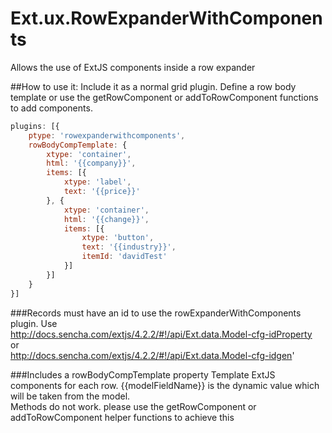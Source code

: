 # Ext.ux.RowExpanderWithComponents
Allows the use of ExtJS components inside a row expander

##How to use it: 
Include it as a normal grid plugin. Define a row body template or use the getRowComponent or addToRowComponent functions to add components.
```javascript
plugins: [{
    ptype: 'rowexpanderwithcomponents',
    rowBodyCompTemplate: {
        xtype: 'container',
        html: '{{company}}',
        items: [{
            xtype: 'label',
            text: '{{price}}'
        }, {
            xtype: 'container',
            html: '{{change}}',
            items: [{
                xtype: 'button',
                text: '{{industry}}',
                itemId: 'davidTest'
            }]
        }]
    }
}]
```

###Records must have an id to use the rowExpanderWithComponents plugin. 
Use   
http://docs.sencha.com/extjs/4.2.2/#!/api/Ext.data.Model-cfg-idProperty  
or  
http://docs.sencha.com/extjs/4.2.2/#!/api/Ext.data.Model-cfg-idgen'

###Includes a rowBodyCompTemplate property
Template ExtJS components for each row. {{modelFieldName}} is the dynamic value which will be taken from the model.  
Methods do not work. please use the getRowComponent or addToRowComponent helper functions to achieve this
